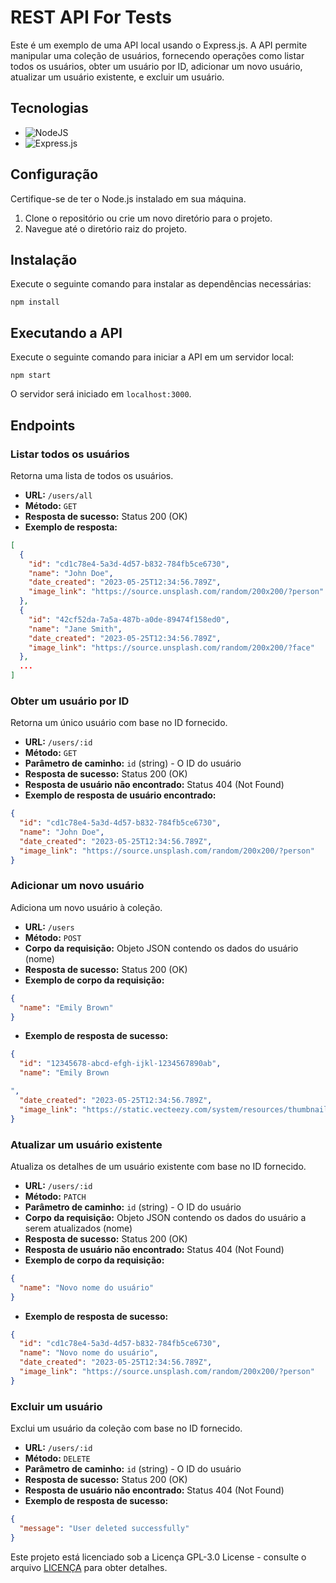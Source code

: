 # REST API For Tests
Este é um exemplo de uma API local usando o Express.js. A API permite manipular uma coleção de usuários, fornecendo operações como listar todos os usuários, obter um usuário por ID, adicionar um novo usuário, atualizar um usuário existente, e excluir um usuário.

## Tecnologias
- ![NodeJS](https://img.shields.io/badge/node.js-6DA55F?style=for-the-badge&logo=node.js&logoColor=white)
- ![Express.js](https://img.shields.io/badge/express.js-%23404d59.svg?style=for-the-badge&logo=express&logoColor=%2361DAFB)

## Configuração

Certifique-se de ter o Node.js instalado em sua máquina.

1. Clone o repositório ou crie um novo diretório para o projeto.
2. Navegue até o diretório raiz do projeto.

## Instalação

Execute o seguinte comando para instalar as dependências necessárias:

```
npm install
```

## Executando a API

Execute o seguinte comando para iniciar a API em um servidor local:

```
npm start
```

O servidor será iniciado em `localhost:3000`.

## Endpoints

### Listar todos os usuários

Retorna uma lista de todos os usuários.

- **URL:** `/users/all`
- **Método:** `GET`
- **Resposta de sucesso:** Status 200 (OK)
- **Exemplo de resposta:**

```json
[
  {
    "id": "cd1c78e4-5a3d-4d57-b832-784fb5ce6730",
    "name": "John Doe",
    "date_created": "2023-05-25T12:34:56.789Z",
    "image_link": "https://source.unsplash.com/random/200x200/?person"
  },
  {
    "id": "42cf52da-7a5a-487b-a0de-89474f158ed0",
    "name": "Jane Smith",
    "date_created": "2023-05-25T12:34:56.789Z",
    "image_link": "https://source.unsplash.com/random/200x200/?face"
  },
  ...
]
```

### Obter um usuário por ID

Retorna um único usuário com base no ID fornecido.

- **URL:** `/users/:id`
- **Método:** `GET`
- **Parâmetro de caminho:** `id` (string) - O ID do usuário
- **Resposta de sucesso:** Status 200 (OK)
- **Resposta de usuário não encontrado:** Status 404 (Not Found)
- **Exemplo de resposta de usuário encontrado:**

```json
{
  "id": "cd1c78e4-5a3d-4d57-b832-784fb5ce6730",
  "name": "John Doe",
  "date_created": "2023-05-25T12:34:56.789Z",
  "image_link": "https://source.unsplash.com/random/200x200/?person"
}
```

### Adicionar um novo usuário

Adiciona um novo usuário à coleção.

- **URL:** `/users`
- **Método:** `POST`
- **Corpo da requisição:** Objeto JSON contendo os dados do usuário (nome)
- **Resposta de sucesso:** Status 200 (OK)
- **Exemplo de corpo da requisição:**

```json
{
  "name": "Emily Brown"
}
```

- **Exemplo de resposta de sucesso:**

```json
{
  "id": "12345678-abcd-efgh-ijkl-1234567890ab",
  "name": "Emily Brown

",
  "date_created": "2023-05-25T12:34:56.789Z",
  "image_link": "https://static.vecteezy.com/system/resources/thumbnails/004/511/281/small/default-avatar-photo-placeholder-profile-picture-vector.jpg"
}
```

### Atualizar um usuário existente

Atualiza os detalhes de um usuário existente com base no ID fornecido.

- **URL:** `/users/:id`
- **Método:** `PATCH`
- **Parâmetro de caminho:** `id` (string) - O ID do usuário
- **Corpo da requisição:** Objeto JSON contendo os dados do usuário a serem atualizados (nome)
- **Resposta de sucesso:** Status 200 (OK)
- **Resposta de usuário não encontrado:** Status 404 (Not Found)
- **Exemplo de corpo da requisição:**

```json
{
  "name": "Novo nome do usuário"
}
```

- **Exemplo de resposta de sucesso:**

```json
{
  "id": "cd1c78e4-5a3d-4d57-b832-784fb5ce6730",
  "name": "Novo nome do usuário",
  "date_created": "2023-05-25T12:34:56.789Z",
  "image_link": "https://source.unsplash.com/random/200x200/?person"
}
```

### Excluir um usuário

Exclui um usuário da coleção com base no ID fornecido.

- **URL:** `/users/:id`
- **Método:** `DELETE`
- **Parâmetro de caminho:** `id` (string) - O ID do usuário
- **Resposta de sucesso:** Status 200 (OK)
- **Resposta de usuário não encontrado:** Status 404 (Not Found)
- **Exemplo de resposta de sucesso:**

```json
{
  "message": "User deleted successfully"
}
```

Este projeto está licenciado sob a Licença  GPL-3.0 License - consulte o arquivo [LICENÇA](LICENSE) para obter detalhes.

